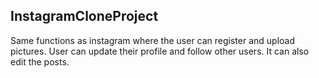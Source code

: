 ## InstagramCloneProject 

Same functions as instagram where the user can register and upload pictures. User can update their profile and follow other users. It can also edit the posts.
